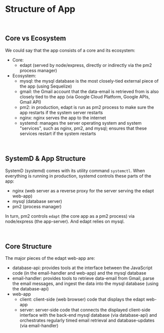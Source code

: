 # Structure of App

<br/>

## Core vs Ecosystem

We could say that the app consists of a core and its ecosystem:
* Core:
  - edapt (served by node/express, directly or indirectly via the pm2
process manager)
* Ecosystem:
  - mysql: the mysql database is the most closely-tied external piece of the
  app (using Sequelize)
  - gmail: the Gmail account that the data-email is retrieved from is also
  closely tied to the app (via Google Cloud Platform, Google APIs, Gmail API)
  - pm2: in production, edapt is run as pm2 process to make sure the app
  restarts if the system server restarts
  - nginx: nginx serves the app to the internet
  - systemd: manages the server operating system and system "services", such as
  nginx, pm2, and mysql; ensures that these services restart if the system
  restarts


<br/>

## SystemD & App Structure

SystemD (systemd) comes with its utility command <code>systemctl</code>.  When
everything is running in production, systemd controls these parts of the app:
* nginx (web server as a reverse proxy for the server serving the edapt web-app)
* mysql (database server)
* pm2 (process manager)

In turn, pm2 controls <code>edapt</code> (the core app as a pm2 process) via
node/express (the app-server).  And edapt relies on mysql.


<br/>

## Core Structure

The major pieces of the edapt web-app are:
* database-api: provides tools at the interface between the JavaScript code (in
the email-handler and web-app) and the mysql database
* email-handler: provides tools to retrieve data-email from Gmail, parse the
email messages, and ingest the data into the mysql database (using the
database-api)
* web-app
  - client: client-side (web browser) code that displays the edapt web-app
  - server: server-side code that connects the displayed client-side interface
  with the back-end mysql database (via database-api) and orchestrates
  regularly timed email retrieval and database-updates (via email-handler)